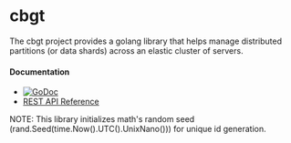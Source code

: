 cbgt
====

The cbgt project provides a golang library that helps manage
distributed partitions (or data shards) across an elastic cluster of
servers.

#### Documentation

* [![GoDoc](https://godoc.org/github.com/couchbaselabs/cbgt?status.svg)](https://godoc.org/github.com/couchbaselabs/cbgt)
* [REST API Reference](http://labs.couchbase.com/cbft/api-ref/)

NOTE: This library initializes math's random seed
(rand.Seed(time.Now().UTC().UnixNano())) for unique id generation.
